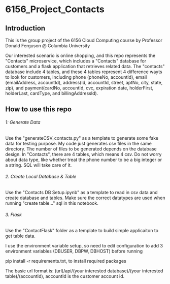 # 6156_Project_Contacts
## Introduction
This is the group project of the 6156 Cloud Computing course by Professor Donald Ferguson @ Columbia University

Our interested scenario is online shopping, and this repo represents the "Contacts" microservice, which includes a "Contacts" database for customers and a flask
application that retrieves related data. The "contacts" database include 4 tables, and these 4 tables represent 4 difference wayts to look for customers, including
phone (phoneNo, accountId), email (emailAddress, accountId), address(Id, accountId, street, aptNo, city, state, zip), and payment(cardNo, accountId, cvc,
expiration date, holderFirst, holderLast, cardType, and billingAddressId).

## How to use this repo
###### 1: Generate Data
Use the "generateCSV_contacts.py" as a template to generate some fake data for testing purpose. My code just generates csv files in the same directory. The number of 
files to be generated depends on the database design. In "Contacts", there are 4 tables, which means 4 csv. Do not worry about data type, like whether treat
the phone number to be a big integer or a string. SQL will take care of it.

###### 2. Create Local Database & Table
Use the "Contacts DB Setup.ipynb" as a template to read in csv data and create database and tables. Make sure the correct datatypes are used when running "create 
table..." sql in this notebook. 

###### 3. Flask 
Use the "ContactFlask" folder as a template to build simple applicaiton to get table data. 

I use the environment variable setup, so need to edit configuration to add 3 environment variables (DBUSER, DBPW, DBHOST) before running

pip install -r requirements.txt, to install required packages 

The basic url format is:   (url)/api/(your interested database)/(your interested table)/(accountId), accountId is the customer account id. 

